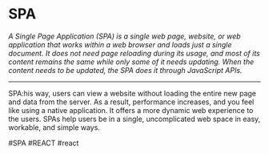# SPA

_A Single Page Application (SPA) is a single web page, website, or web application that works within a web browser and loads just a single document. It does not need page reloading during its usage, and most of its content remains the same while only some of it needs updating. When the content needs to be updated, the SPA does it through JavaScript APIs._
***
SPA:his way, users can view a website without loading the entire new page and data from the server. As a result, performance increases, and you feel like using a native application. It offers a more dynamic web experience to the users. SPAs help users be in a single, uncomplicated web space in easy, workable, and simple ways.

#SPA #REACT #react 